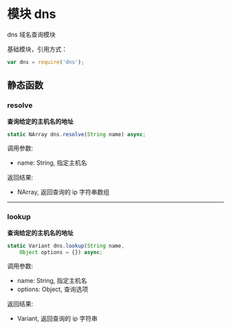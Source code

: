 # 模块 dns
dns 域名查询模块

基础模块，引用方式：

```JavaScript
var dns = require('dns');
```

## 静态函数
        
### resolve
**查询给定的主机名的地址**

```JavaScript
static NArray dns.resolve(String name) async;
```

调用参数:
* name: String, 指定主机名

返回结果:
* NArray, 返回查询的 ip 字符串数组

--------------------------
### lookup
**查询给定的主机名的地址**

```JavaScript
static Variant dns.lookup(String name,
    Object options = {}) async;
```

调用参数:
* name: String, 指定主机名
* options: Object, 查询选项

返回结果:
* Variant, 返回查询的 ip 字符串

